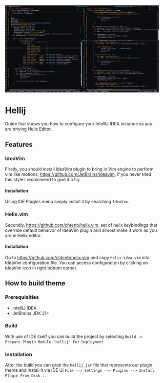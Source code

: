 ![hellij](hellij.png)

# Hellij

Guide that shows you how to configure your IntellIJ IDEA instance as you are driving Helix Editor.

## Features

### IdeaVim

Firstly, you should install IdeaVim plugin to bring in Vim engine to perform vim like
motions, https://github.com/JetBrains/ideavim, if you never tried this style I recommend to give it a try.

#### Installation

Using IDE Plugins menu simply install it by searching `IdeaVim`.

### Helix.vim

Secondly, https://github.com/chtenb/helix.vim, set of helix keybindings that override default behaivor of IdeaVim plugin
and almost make it work as you are
in Helix editor.

#### Installation

Go to https://github.com/chtenb/helix.vim and copy `helix.idea.vim` into IdeaVim configuration file. You can access
configuraiton by clicking on IdeaVim icon in right bottom corner.

## How to build theme

### Prerequisities

- IntellIJ IDEA
- JetBrains JDK 21+

### Build

With use of IDE itself you can build the project by selecting
`Build -> Prepare Plugin Module 'hellij' For Deployment`

### Installation

After the build you can grab the `hellij.jar` file that represents our plugin theme and install it via IDE UI
`File --> Settings --> Plugins --> Install Plugin From Disk...`